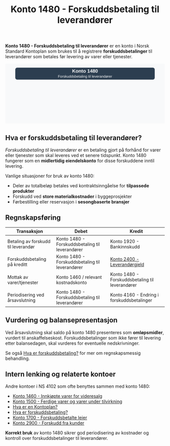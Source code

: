 ﻿---
title: "Konto 1480 - Forskuddsbetaling til leverandører"
seoTitle: "Konto 1480 | Forskuddsbetaling til leverandører | Kontoplan"
description: '**Konto 1480 - Forskuddsbetaling til leverandører** brukes til å registrere **forskuddsbetalinger** som betales før levering av varer eller tjenester. Les om regnskapsføring, periodisering, balansepresentasjon og relaterte kontoer.'
summary: "Konto 1480 gjelder forskuddsbetaling til leverandører. Oppsummerer regnskapsføring, periodisering og balansepresentasjon."
---

**Konto 1480 - Forskuddsbetaling til leverandører** er en konto i Norsk Standard Kontoplan som brukes til å registrere **forskuddsbetalinger** til leverandører som betales før levering av varer eller tjenester.

![Illustrasjon av konto 1480 Forskuddsbetaling til leverandører](1480-forskuddsbetaling-til-leverandorer-image.svg)

## Hva er forskuddsbetaling til leverandører?

*Forskuddsbetaling til leverandører* er en betaling gjort på forhånd for varer eller tjenester som skal leveres ved et senere tidspunkt. Konto 1480 fungerer som en **midlertidig eiendelskonto** for disse forskuddene inntil levering.

Vanlige situasjoner for bruk av konto 1480:

* Deler av totalbeløp betales ved kontraktsinngåelse for **tilpassede produkter**
* Forskudd ved **store materialkostnader** i byggeprosjekter
* Førbestilling eller reservasjon i **sesongbaserte bransjer**

## Regnskapsføring

| Transaksjon                             | Debet                                    | Kredit                                     |
|-----------------------------------------|------------------------------------------|--------------------------------------------|
| Betaling av forskudd til leverandør     | Konto 1480 - Forskuddsbetaling til leverandører | Konto 1920 - Bankinnskudd                   |
| Forskuddsbetaling på kreditt            | Konto 1480 - Forskuddsbetaling til leverandører | [Konto 2400 - Leverandørgjeld](/blogs/kontoplan/2400-leverandorgjeld "Konto 2400 - Leverandørgjeld") |
| Mottak av varer/tjenester               | Konto 1460 / relevant kostnadskonto      | Konto 1480 - Forskuddsbetaling til leverandører |
| Periodisering ved årsavslutning         | Konto 1480 - Forskuddsbetaling til leverandører | Konto 4160 - Endring i forskuddsbetalinger     |

## Vurdering og balansepresentasjon

Ved årsavslutning skal saldo på konto 1480 presenteres som **omløpsmidler**, vurdert til anskaffelseskost. Forskuddsbetalinger som ikke fører til levering etter balansedagen, skal vurderes for eventuelle nedskrivninger.

Se også [Hva er forskuddsbetaling?](/blogs/regnskap/hva-er-forskuddsbetaling "Hva er forskuddsbetaling? Komplett Guide til Forskuddsbetalinger i Regnskap") for mer om regnskapsmessig behandling.

## Intern lenking og relaterte kontoer

Andre kontoer i NS 4102 som ofte benyttes sammen med konto 1480:

* [Konto 1460 - Innkjøpte varer for videresalg](/blogs/kontoplan/1460-innkjopte-varer-for-videresalg "Konto 1460 - Innkjøpte varer for videresalg")
* [Konto 1500 - Ferdige varer og varer under tilvirkning](/blogs/kontoplan/1500-ferdige-varer-og-varer-under-tilvirkning "Konto 1500 - Ferdige varer og varer under tilvirkning")
* [Hva er en Kontoplan?](/blogs/regnskap/hva-er-kontoplan "Hva er en Kontoplan? Komplett Guide til Kontoplaner i Norsk Regnskap")
* [Hva er forskuddsbetaling?](/blogs/regnskap/hva-er-forskuddsbetaling "Hva er forskuddsbetaling? Komplett Guide til Forskuddsbetalinger i Regnskap")
* [Konto 1700 - Forskuddsbetalte leier](/blogs/kontoplan/1700-forskuddsbetalte-leier "Konto 1700 - Forskuddsbetalte leier: Regnskapsføring av forhåndsbetalte leiekostnader")
* [Konto 2900 - Forskudd fra kunder](/blogs/kontoplan/2900-forskudd-fra-kunder "Konto 2900 - Forskudd fra kunder: Regnskapsføring av forskudd fra kunder")

**Korrekt bruk** av konto 1480 sikrer god periodisering av kostnader og kontroll over forskuddsbetalinger til leverandører.






